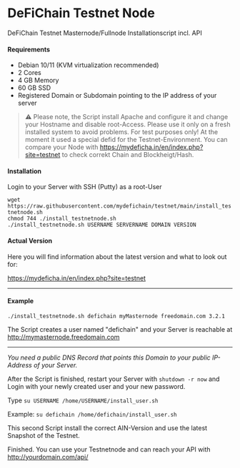 # DeFiChain Testnet Node
DeFiChain Testnet Masternode/Fullnode Installationscript incl. API

#### Requirements

- Debian 10/11 (KVM virtualization recommended)
- 2 Cores
- 4 GB Memory
- 60 GB SSD
- Registered Domain or Subdomain pointing to the IP address of your server

> :warning: Please note, the Script install Apache and configure it and change your Hostname and disable root-Access. Please use it only on a fresh installed system to avoid problems.  For test purposes only! At the moment it used a special defid for the Testnet-Environment. You can compare your Node with https://mydeficha.in/en/index.php?site=testnet to check correkt Chain and Blockheigt/Hash.

#### Installation

Login to your Server with SSH (Putty) as a root-User

```wget https://raw.githubusercontent.com/mydefichain/testnet/main/install_testnetnode.sh```  
```chmod 744 ./install_testnetnode.sh```  
```./install_testnetnode.sh USERNAME SERVERNAME DOMAIN VERSION```  

#### Actual Version

Here you will find information about the latest version and what to look out for:

https://mydeficha.in/en/index.php?site=testnet

---
#### Example

```./install_testnetnode.sh defichain myMasternode freedomain.com 3.2.1```  

The Script creates a user named "defichain" and your Server is reachable at http://mymasternode.freedomain.com  

---

*You need a public DNS Record that points this Domain to your public IP-Address of your Server.*

After the Script is finished, restart your Server with ```shutdown -r now``` and Login with your newly created user and your new password.

Type ```su USERNAME /home/USERNAME/install_user.sh```

Example: ```su defichain /home/defichain/install_user.sh```

This second Script install the correct AIN-Version and use the latest Snapshot of the Testnet.

Finished. You can use your Testnetnode and can reach your API with http://yourdomain.com/api/



